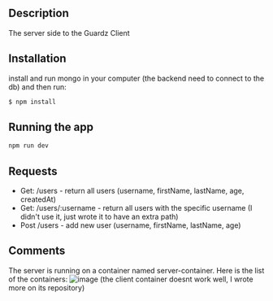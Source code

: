 ## Description
The server side to the Guardz Client

## Installation
install and run mongo in your computer (the backend need to connect to the db)
and then run: 
```bash
$ npm install
```

## Running the app
```bash
npm run dev
```

## Requests
* Get: /users - return all users (username, firstName, lastName, age, createdAt)
* Get: /users/:username - return all users with the specific username (I didn't use it, just wrote it to have an extra path)
* Post /users - add new user (username, firstName, lastName, age)

## Comments
The server is running on a container named server-container.
Here is the list of the containers:
![image](https://github.com/yaelili70/guardz-backend/assets/52917225/4c22f2d0-9da0-4651-87a2-0b4a0128b25b)
(the client container doesnt work well, I wrote more on its repository)

